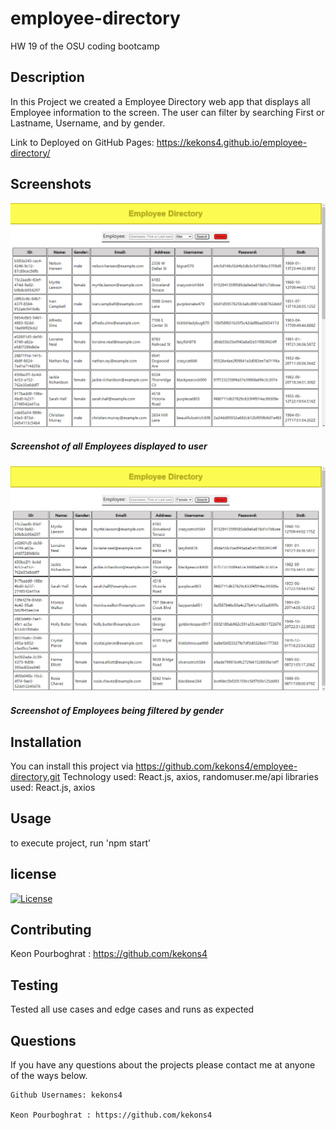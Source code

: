 # employee-directory
HW 19 of the OSU coding bootcamp

## Description

In this Project we created a Employee Directory web app that displays all Employee information
to the screen. The user can filter by searching First or Lastname, Username, and by gender.

Link to Deployed on GitHub Pages:  https://kekons4.github.io/employee-directory/

## Screenshots

![Screenshot_one](/assets/screenshot_one.png)
##### Screenshot of all Employees displayed to user

![Screenshot_two](/assets/screenshot_two.PNG)
##### Screenshot of Employees being filtered by gender

## Installation

You can install this project via https://github.com/kekons4/employee-directory.git
Technology used: React.js, axios, randomuser.me/api
libraries used: React.js, axios

## Usage

to execute project, run 'npm start'

## license

[![License](https://img.shields.io/badge/License-MIT-blue.svg)](https://opensource.org/licenses/MIT)

## Contributing

Keon Pourboghrat : https://github.com/kekons4


## Testing

Tested all use cases and edge cases and runs as expected

## Questions

If you have any questions about the projects please contact me at anyone of the ways below.

    Github Usernames: kekons4

    Keon Pourboghrat : https://github.com/kekons4